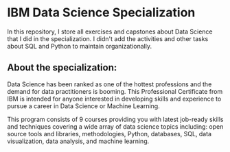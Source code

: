 # IBM Data Science Specialization

In this repository, I store all exercises and capstones about Data Science that I did in the specialization. I didn't add the activities and other tasks about SQL and Python to maintain organizationally.

## About the specialization:
Data Science has been ranked as one of the hottest professions and the demand for data practitioners is booming. This Professional Certificate from IBM is intended for anyone interested in developing skills and experience to pursue a career in Data Science or Machine Learning.

This program consists of 9 courses providing you with latest job-ready skills and techniques covering a wide array of data science topics including: open source tools and libraries, methodologies, Python, databases, SQL, data visualization, data analysis, and machine learning.
